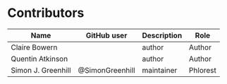 # Contributors

Name                           | GitHub user | Description | Role
---                            | ---         | --- | ---
Claire Bowern                  |  | author | Author
Quentin Atkinson               |  | author | Author
Simon J. Greenhill             | @SimonGreenhill | maintainer | Phlorest
